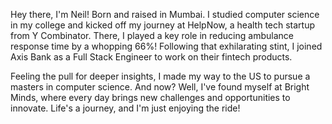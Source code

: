 Hey there, I'm Neil! Born and raised in Mumbai. I studied computer science in my college and kicked off my journey at HelpNow, a health tech startup from Y Combinator. There, I played a key role in reducing ambulance response time by a whopping 66%! Following that exhilarating stint, I joined Axis Bank as a Full Stack Engineer to work on their fintech products.

Feeling the pull for deeper insights, I made my way to the US to pursue a masters in computer science. And now? Well, I've found myself at Bright Minds, where every day brings new challenges and opportunities to innovate. Life's a journey, and I'm just enjoying the ride!
